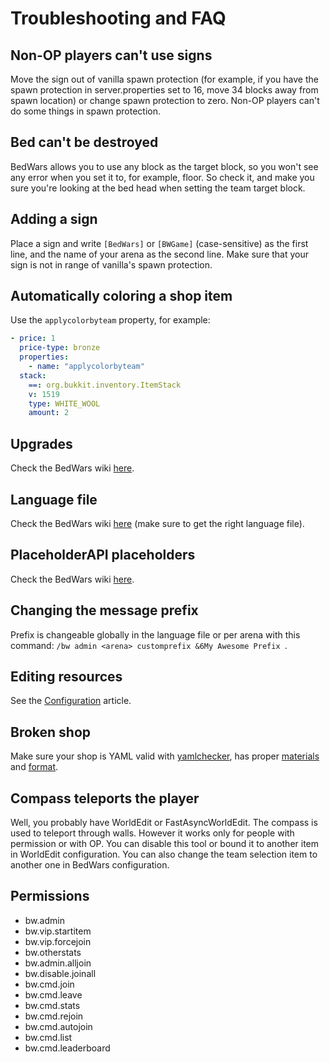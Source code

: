 # Troubleshooting and FAQ

## Non-OP players can't use signs
Move the sign out of vanilla spawn protection (for example, if you have the spawn protection in server.properties set to 16, move 34 blocks away from spawn location) or change spawn protection to zero. Non-OP players can't do some things in spawn protection.

## Bed can't be destroyed
BedWars allows you to use any block as the target block, so you won't see any error when you set it to, for example, floor. So check it, and make you sure you're looking at the bed head when setting the team target block.

## Adding a sign
Place a sign and write `[BedWars]` or `[BWGame]` (case-sensitive) as the first line, and the name of your arena as the second line. Make sure that your sign is not in range of vanilla's spawn protection.

## Automatically coloring a shop item
Use the `applycolorbyteam` property, for example:
```yaml
- price: 1
  price-type: bronze
  properties:
    - name: "applycolorbyteam"
  stack:
    ==: org.bukkit.inventory.ItemStack
    v: 1519
    type: WHITE_WOOL
    amount: 2
```

## Upgrades
Check the BedWars wiki [here](https://github.com/ScreamingSandals/BedWars/wiki/Upgrades).

## Language file
Check the BedWars wiki [here](https://github.com/ScreamingSandals/BedWars/wiki/Languages) (make sure to get the right language file).

## PlaceholderAPI placeholders
Check the BedWars wiki [here](https://github.com/ScreamingSandals/BedWars/wiki/PlaceholderAPI-placeholders).

## Changing the message prefix
Prefix is changeable globally in the language file or per arena with this command: `/bw admin <arena> customprefix &6My Awesome Prefix `.

## Editing resources
See the [Configuration](config.md) article.

## Broken shop
Make sure your shop is YAML valid with [yamlchecker](https://yamlchecker.com/), has proper [materials](https://hub.spigotmc.org/javadocs/spigot/org/bukkit/Material.html) and [format](https://github.com/ScreamingSandals/SimpleInventories/wiki).

## Compass teleports the player
Well, you probably have WorldEdit or FastAsyncWorldEdit. The compass is used to teleport through walls. However it works only for people with permission or with OP. You can disable this tool or bound it to another item in WorldEdit configuration. You can also change the team selection item to another one in BedWars configuration.

## Permissions
* bw.admin
* bw.vip.startitem
* bw.vip.forcejoin
* bw.otherstats
* bw.admin.alljoin
* bw.disable.joinall
* bw.cmd.join
* bw.cmd.leave
* bw.cmd.stats
* bw.cmd.rejoin
* bw.cmd.autojoin
* bw.cmd.list
* bw.cmd.leaderboard
